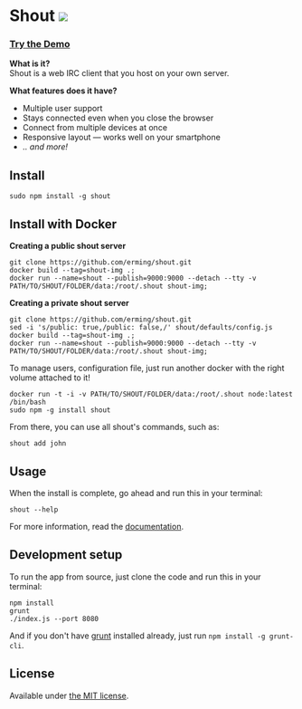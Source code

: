 # Shout [![](https://badge.fury.io/js/shout.png)](https://www.npmjs.org/package/shout)

### [Try the Demo](http://demo.shout-irc.com/)

__What is it?__  
Shout is a web IRC client that you host on your own server.

__What features does it have?__  
- Multiple user support
- Stays connected even when you close the browser
- Connect from multiple devices at once
- Responsive layout — works well on your smartphone
- _.. and more!_

## Install

```
sudo npm install -g shout
```

## Install with Docker
__Creating a public shout server__
```
git clone https://github.com/erming/shout.git
docker build --tag=shout-img .;
docker run --name=shout --publish=9000:9000 --detach --tty -v PATH/TO/SHOUT/FOLDER/data:/root/.shout shout-img;
```

__Creating a private shout server__
```
git clone https://github.com/erming/shout.git
sed -i 's/public: true,/public: false,/' shout/defaults/config.js
docker build --tag=shout-img .;
docker run --name=shout --publish=9000:9000 --detach --tty -v PATH/TO/SHOUT/FOLDER/data:/root/.shout shout-img;
```
To manage users, configuration file, just run another docker with the right volume attached to it!
```
docker run -t -i -v PATH/TO/SHOUT/FOLDER/data:/root/.shout node:latest  /bin/bash
sudo npm -g install shout
```
From there, you can use all shout's commands, such as:
```
shout add john
```

## Usage

When the install is complete, go ahead and run this in your terminal:

```
shout --help
```

For more information, read the [documentation](http://shout-irc.com/docs/).

## Development setup

To run the app from source, just clone the code and run this in your terminal:

```
npm install
grunt
./index.js --port 8080
```

And if you don't have [grunt](http://gruntjs.com/getting-started) installed already, just run `npm install -g grunt-cli`.

## License

Available under [the MIT license](http://mths.be/mit).
